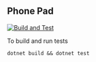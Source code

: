 ## Phone Pad

[![Build and Test](https://github.com/Roy19/phone-pad/actions/workflows/buildandtest.yml/badge.svg)](https://github.com/Roy19/phone-pad/actions/workflows/buildandtest.yml)

To build and run tests

```
dotnet build && dotnet test
```
